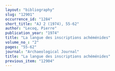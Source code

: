 ```yaml
---
layout: "bibliography"
slug: "12901"
occurrence_id: "1284"
short_title: "AJ 2 (1974), 55-62"
author: "Lecoq, Pierre"
publication_year: "1974"
title: "La langue des inscriptions achéménides"
volume_no_: "2"
pages: "55-62"
journal: "Archaeological Journal"
title: "La langue des inscriptions achéménides"
previous_item: "12904"
---
```

